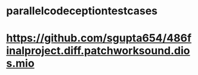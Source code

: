# parallelcodeceptiontestcases
# https://github.com/sgupta654/486finalproject.diff.patchworksound.dios.mio
